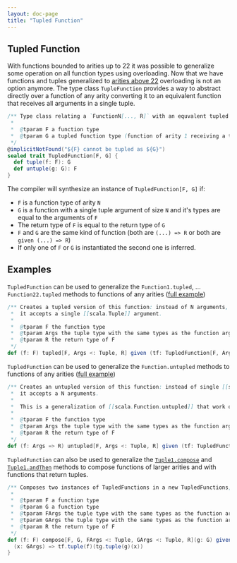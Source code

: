 ```yaml
---
layout: doc-page
title: "Tupled Function"
---
```


Tupled Function
----------------------

With functions bounded to arities up to 22 it was possible to generalize some operation on all function types using overloading. 
Now that we have functions and tuples generalized to [arities above 22](https://dotty.epfl.ch/docs/reference/dropped-features/limit22.html) overloading is not an option anymore. 
The type class `TupleFunction` provides a way to abstract directly over a function of any arity converting it to an equivalent function that receives all arguments in a single tuple.

```scala
/** Type class relating a `FunctionN[..., R]` with an equvalent tupled function `Function1[TupleN[...], R]`
 *
 *  @tparam F a function type
 *  @tparam G a tupled function type (function of arity 1 receiving a tuple as argument)
 */
@implicitNotFound("${F} cannot be tupled as ${G}")
sealed trait TupledFunction[F, G] {
  def tuple(f: F): G
  def untuple(g: G): F
}
```

The compiler will synthesize an instance of `TupledFunction[F, G]` if:

* `F` is a function type of arity `N`
* `G` is a function with a single tuple argument of size `N` and it's types are equal to the arguments of `F`
* The return type of `F` is equal to the return type of `G`
* `F` and `G` are the same kind of function (both are `(...) => R` or both are `given (...) => R`)
* If only one of `F` or `G` is instantiated the second one is inferred.

Examples
--------
`TupledFunction` can be used to generalize the `Function1.tupled`, ... `Function22.tupled` methods to functions of any arities ([full example](https://github.com/lampepfl/dotty/tests/run/tupled-function-tupled.scala))

```scala
/** Creates a tupled version of this function: instead of N arguments,
 *  it accepts a single [[scala.Tuple]] argument.
 *
 *  @tparam F the function type
 *  @tparam Args the tuple type with the same types as the function arguments of F
 *  @tparam R the return type of F
 */
def (f: F) tupled[F, Args <: Tuple, R] given (tf: TupledFunction[F, Args => R]): Args => R = tf.tuple(f)
```

`TupledFunction` can be used to generalize the `Function.untupled` methods to functions of any arities ([full example](https://github.com/lampepfl/dotty/tests/run/tupled-function-untupled.scala))

```scala
/** Creates an untupled version of this function: instead of single [[scala.Tuple]] argument,
 *  it accepts a N arguments.
 *
 *  This is a generalization of [[scala.Function.untupled]] that work on functions of any arity
 *
 *  @tparam F the function type
 *  @tparam Args the tuple type with the same types as the function arguments of F
 *  @tparam R the return type of F
 */
def (f: Args => R) untupled[F, Args <: Tuple, R] given (tf: TupledFunction[F, Args => R]): F = tf.untuple(f)
```

`TupledFunction` can also be used to generalize the [`Tuple1.compose`](https://github.com/lampepfl/dotty/tests/run/tupled-function-compose.scala) and [`Tuple1.andThen`](https://github.com/lampepfl/dotty/tests/run/tupled-function-andThen.scala) methods to compose functions of larger arities and with functions that return tuples.

```scala
/** Composes two instances of TupledFunctions in a new TupledFunctions, with this function applied last
 *
 *  @tparam F a function type
 *  @tparam G a function type
 *  @tparam FArgs the tuple type with the same types as the function arguments of F and return type of G
 *  @tparam GArgs the tuple type with the same types as the function arguments of G
 *  @tparam R the return type of F
 */
def (f: F) compose[F, G, FArgs <: Tuple, GArgs <: Tuple, R](g: G) given (tg: TupledFunction[G, GArgs => FArgs], tf: TupledFunction[F, FArgs => R]): GArgs => R = {
  (x: GArgs) => tf.tuple(f)(tg.tuple(g)(x))
}
```
